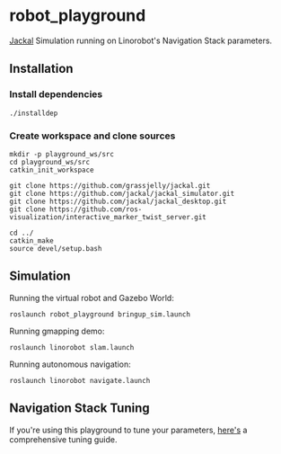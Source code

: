 # robot_playground
 [Jackal](https://www.clearpathrobotics.com/jackal-small-unmanned-ground-vehicle/) Simulation running on Linorobot's Navigation Stack parameters.

## Installation

### Install dependencies

    ./installdep

### Create workspace and clone sources

    mkdir -p playground_ws/src
    cd playground_ws/src
    catkin_init_workspace

    git clone https://github.com/grassjelly/jackal.git
    git clone https://github.com/jackal/jackal_simulator.git
    git clone https://github.com/jackal/jackal_desktop.git
    git clone https://github.com/ros-visualization/interactive_marker_twist_server.git

    cd ../
    catkin_make
    source devel/setup.bash

## Simulation

Running the virtual robot and Gazebo World:

    roslaunch robot_playground bringup_sim.launch

Running gmapping demo:

    roslaunch linorobot slam.launch

Running autonomous navigation:

    roslaunch linorobot navigate.launch


## Navigation Stack Tuning

If you're using this playground to tune your parameters, [here's](http://kaiyuzheng.me/documents/navguide.pdf) a comprehensive tuning guide.